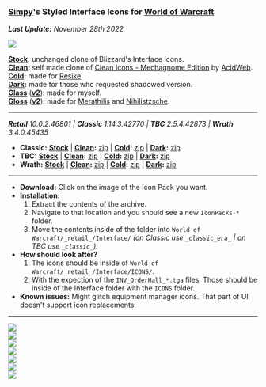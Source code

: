 ### [Simpy](https://github.com/kodewdle)'s Styled Interface Icons for [World of Warcraft](https://worldofwarcraft.com)

_**Last Update:** November 28th 2022_  

[![](https://img.shields.io/badge/Donate-Paypal-blue)](https://www.paypal.me/koditaylor)

**[Stock](https://github.com/kodewdle/IconPacks/tree/stock):** unchanged clone of Blizzard's Interface Icons.  
**[Clean](https://github.com/kodewdle/IconPacks/tree/clean):** self made clone of [Clean Icons - Mechagnome Edition](https://github.com/AcidWeb/Clean-Icons-Mechagnome-Edition) by [AcidWeb](https://github.com/AcidWeb).  
**[Cold](https://github.com/kodewdle/IconPacks/tree/cold):** made for [Resike](https://github.com/Resike).  
**[Dark](https://github.com/kodewdle/IconPacks/tree/dark):** made for those who requested shadowed version.  
**[Glass](https://github.com/kodewdle/IconPacks/tree/glass)** (**[v2](https://github.com/kodewdle/IconPacks/tree/glass-v2)**): made for myself.  
**[Gloss](https://github.com/kodewdle/IconPacks/tree/gloss)** (**[v2](https://github.com/kodewdle/IconPacks/tree/gloss-v2)**): made for [Merathilis](https://github.com/Merathilis) and [Nihilistzsche](https://github.com/nihilistzsche).  

---

_**Retail** 10.0.2.46801 | **Classic** 1.14.3.42770 | **TBC** 2.5.4.42873 | **Wrath** 3.4.0.45435_
- **Classic:**
**[Stock](https://github.com/kodewdle/IconPacks/tree/stock-classic)** | **[Clean](https://github.com/kodewdle/IconPacks/tree/clean-classic):** [zip](https://github.com/kodewdle/IconPacks/archive/refs/heads/clean-classic.zip) | **[Cold](https://github.com/kodewdle/IconPacks/tree/cold-classic):** [zip](https://github.com/kodewdle/IconPacks/archive/refs/heads/cold-classic.zip) | **[Dark](https://github.com/kodewdle/IconPacks/tree/dark-classic):** [zip](https://github.com/kodewdle/IconPacks/archive/refs/heads/dark-classic.zip)
- **TBC:**
**[Stock](https://github.com/kodewdle/IconPacks/tree/stock-tbc)** | **[Clean](https://github.com/kodewdle/IconPacks/tree/clean-tbc):** [zip](https://github.com/kodewdle/IconPacks/archive/refs/heads/clean-tbc.zip) | **[Cold](https://github.com/kodewdle/IconPacks/tree/cold-tbc):** [zip](https://github.com/kodewdle/IconPacks/archive/refs/heads/cold-tbc.zip) | **[Dark](https://github.com/kodewdle/IconPacks/tree/dark-tbc):** [zip](https://github.com/kodewdle/IconPacks/archive/refs/heads/dark-tbc.zip)
- **Wrath:**
**[Stock](https://github.com/kodewdle/IconPacks/tree/stock-wrath)** | **[Clean](https://github.com/kodewdle/IconPacks/tree/clean-wrath):** [zip](https://github.com/kodewdle/IconPacks/archive/refs/heads/clean-wrath.zip) | **[Cold](https://github.com/kodewdle/IconPacks/tree/cold-wrath):** [zip](https://github.com/kodewdle/IconPacks/archive/refs/heads/cold-wrath.zip) | **[Dark](https://github.com/kodewdle/IconPacks/tree/dark-wrath):** [zip](https://github.com/kodewdle/IconPacks/archive/refs/heads/dark-wrath.zip)
---

- **Download:**  Click on the image of the Icon Pack you want.  
- **Installation:**
  1) Extract the contents of the archive.  
  2) Navigate to that location and you should see a new `IconPacks-*` folder.
  3) Move the contents inside of the folder into `World of Warcraft/_retail_/Interface/` *(on Classic use `_classic_era_` | on TBC use `_classic_`).*
- **How should look after?**
  1) The icons should be inside of `World of Warcraft/_retail_/Interface/ICONS/`.  
  2) With the expection of the `INV_OrderHall_*.tga` files. Those should be inside of the Interface folder with the `ICONS` folder.
- **Known issues:**  Might glitch equipment manager icons. That part of UI doesn't support icon replacements.  

---

[![](https://raw.githubusercontent.com/kodewdle/IconPacks/main/previews/clean.jpg)](https://github.com/kodewdle/IconPacks/archive/refs/heads/clean.zip "Click to Download: Clean")  
[![](https://raw.githubusercontent.com/kodewdle/IconPacks/main/previews/cold.jpg)](https://github.com/kodewdle/IconPacks/archive/refs/heads/cold.zip "Click to Download: Cold")  
[![](https://raw.githubusercontent.com/kodewdle/IconPacks/main/previews/dark.jpg)](https://github.com/kodewdle/IconPacks/archive/refs/heads/dark.zip "Click to Download: Dark")  
[![](https://raw.githubusercontent.com/kodewdle/IconPacks/main/previews/glass.jpg)](https://github.com/kodewdle/IconPacks/archive/refs/heads/glass.zip "Click to Download: Glass Version 1")  
[![](https://raw.githubusercontent.com/kodewdle/IconPacks/main/previews/glass_v2.jpg)](https://github.com/kodewdle/IconPacks/archive/refs/heads/glass-v2.zip "Click to Download: Glass Version 2")  
[![](https://raw.githubusercontent.com/kodewdle/IconPacks/main/previews/gloss.jpg)](https://github.com/kodewdle/IconPacks/archive/refs/heads/gloss.zip "Click to Download: Gloss Version 1")  
[![](https://raw.githubusercontent.com/kodewdle/IconPacks/main/previews/gloss_v2.jpg)](https://github.com/kodewdle/IconPacks/archive/refs/heads/gloss-v2.zip "Click to Download: Gloss Version 2")  
